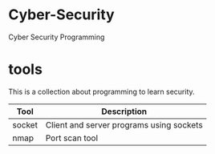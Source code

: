 # Cyber-Security
Cyber ​​Security Programming

# tools
This is a collection about programming to learn security.

| Tool | Description |
| --- | --- |
| socket | Client and server programs using sockets |
| nmap | Port scan tool|
